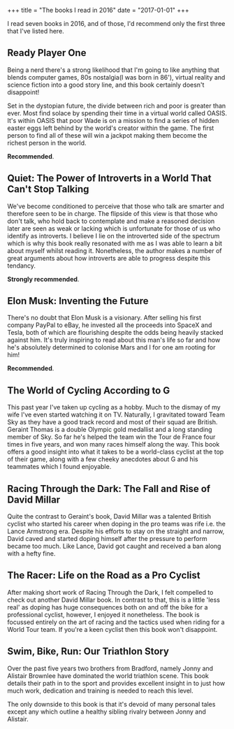 +++
title = "The books I read in 2016"
date = "2017-01-01"
+++

I read seven books in 2016, and of those, I'd recommend only the first three that I've listed here.

## Ready Player One

Being a nerd there's a strong likelihood that I'm going to like anything that blends computer games, 80s nostalgia(I was born in 86'), virtual reality and science fiction into a good story line, and this book certainly doesn't disappoint!

Set in the dystopian future, the divide between rich and poor is greater than ever. Most find solace by spending their time in a virtual world called OASIS. It's within OASIS that poor Wade is on a mission to find a series of hidden easter eggs left behind by the world's creator within the game. The first person to find all of these will win a jackpot making them become the richest person in the world.

**Recommended**.

## Quiet: The Power of Introverts in a World That Can't Stop Talking

We've become conditioned to perceive that those who talk are smarter and therefore seen to be in charge. The flipside of this view is that those who don't talk, who hold back to contemplate and make a reasoned decision later are seen as weak or lacking which is unfortunate for those of us who identify as introverts. I believe I lie on the introverted side of the spectrum which is why this book really resonated with me as I was able to learn a bit about myself whilst reading it. Nonetheless, the author makes a number of great arguments about how introverts are able to progress despite this tendancy.

**Strongly recommended**.

## Elon Musk: Inventing the Future

There's no doubt that Elon Musk is a visionary. After selling his first company PayPal to eBay, he invested all the proceeds into SpaceX and Tesla, both of which are flourishing despite the odds being heavily stacked against him. It's truly inspiring to read about this man's life so far and how he's absolutely determined to colonise Mars and I for one am rooting for him!

**Recommended**.

## The World of Cycling According to G

This past year I've taken up cycling as a hobby. Much to the dismay of my wife I've even started watching it on TV. Naturally, I gravitated toward Team Sky as they have a good track record and most of their squad are British. Geraint Thomas is a double Olympic gold medallist and a long standing member of Sky. So far he's helped the team win the Tour de France four times in five years, and won many races himself along the way. This book offers a good insight into what it takes to be a world-class cyclist at the top of their game, along with a few cheeky anecdotes about G and his teammates which I found enjoyable.

## Racing Through the Dark: The Fall and Rise of David Millar

Quite the contrast to Geraint's book, David Millar was a talented British cyclist who started his career when doping in the pro teams was rife i.e. the Lance Armstrong era. Despite his efforts to stay on the straight and narrow, David caved and started doping himself after the pressure to perform became too much. Like Lance, David got caught and received a ban along with a hefty fine.

## The Racer: Life on the Road as a Pro Cyclist

After making short work of Racing Through the Dark, I felt compelled to check out another David Millar book. In contrast to that, this is a little 'less real' as doping has huge consequences both on and off the bike for a professional cyclist, however, I enjoyed it nonetheless. The book is focussed entirely on the art of racing and the tactics used when riding for a World Tour team. If you're a keen cyclist then this book won't disappoint.

## Swim, Bike, Run: Our Triathlon Story

Over the past five years two brothers from Bradford, namely Jonny and Alistair Brownlee have dominated the world triathlon scene. This book details their path in to the sport and provides excellent insight in to just how much work, dedication and training is needed to reach this level.

The only downside to this book is that it's devoid of many personal tales except any which outline a healthy sibling rivalry between Jonny and Alistair.
